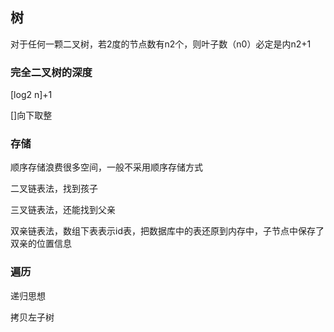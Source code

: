 ## 树

对于任何一颗二叉树，若2度的节点数有n2个，则叶子数（n0）必定是内n2+1

### 完全二叉树的深度

[log2 n]+1

[]向下取整

### 存储

顺序存储浪费很多空间，一般不采用顺序存储方式

二叉链表法，找到孩子

三叉链表法，还能找到父亲

双亲链表法，数组下表表示id表，把数据库中的表还原到内存中，子节点中保存了双亲的位置信息

### 遍历

递归思想

拷贝左子树



